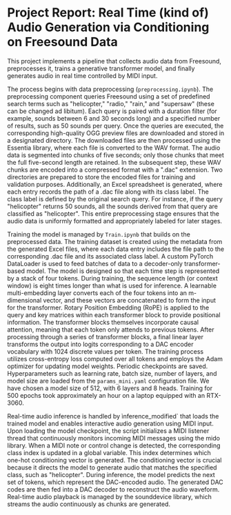 # Project Report: Real Time (kind of) Audio Generation via Conditioning on Freesound Data

This project implements a pipeline that collects audio data from Freesound, preprocesses it, trains a generative transformer model, and finally generates audio in real time controlled by MIDI input.

The process begins with data preprocessing (`preprocessing.ipynb`). The preprocessing component queries Freesound using a set of predefined search terms such as "helicopter," "radio," "rain," and "supersaw" (these can be changed ad libitum). Each query is paired with a duration filter (for example, sounds between 6 and 30 seconds long) and a specified number of results, such as 50 sounds per query. Once the queries are executed, the corresponding high-quality OGG preview files are downloaded and stored in a designated directory. The downloaded files are then processed using the Essentia library, where each file is converted to the WAV format. The audio data is segmented into chunks of five seconds; only those chunks that meet the full five-second length are retained. In the subsequent step, these WAV chunks are encoded into a compressed format with a ".dac" extension. Two directories are prepared to store the encoded files for training and validation purposes. Additionally, an Excel spreadsheet is generated, where each entry records the path of a .dac file along with its class label. The class label is defined by the original search query. For instance, if the query "helicopter" returns 50 sounds, all the sounds derived from that query are classified as "helicopter". This entire preprocessing stage ensures that the audio data is uniformly formatted and appropriately labeled for later stages.

Training the model is managed by `Train.ipynb` that builds on the preprocessed data. The training dataset is created using the metadata from the generated Excel files, where each data entry includes the file path to the corresponding .dac file and its associated class label. A custom PyTorch DataLoader is used to feed batches of data to a decoder-only transformer-based model. The model is designed so that each time step is represented by a stack of four tokens. During training, the sequence length (or context window) is eight times longer than what is used for inference. A learnable multi-embedding layer converts each of the four tokens into an m-dimensional vector, and these vectors are concatenated to form the input for the transformer. Rotary Position Embedding (RoPE) is applied to the query and key matrices within each transformer block to provide positional information. The transformer blocks themselves incorporate causal attention, meaning that each token only attends to previous tokens. After processing through a series of transformer blocks, a final linear layer transforms the output into logits corresponding to a DAC encoder vocabulary with 1024 discrete values per token. The training process utilizes cross-entropy loss computed over all tokens and employs the Adam optimizer for updating model weights. Periodic checkpoints are saved. Hyperparameters such as learning rate, batch size, number of layers, and model size are loaded from the `params_mini.yaml` configuration file. We have chosen a model size of 512, with 6 layers and 8 heads. Training for 500 epochs took approximately an hour on a laptop equipped with an RTX-3060.

Real-time audio inference is handled by ìnference_modified` that loads the trained model and enables interactive audio generation using MIDI input. Upon loading the model checkpoint, the script initializes a MIDI listener thread that continuously monitors incoming MIDI messages using the mido library. When a MIDI note or control change is detected, the corresponding class index is updated in a global variable. This index determines which one-hot conditioning vector is generated. The conditioning vector is crucial because it directs the model to generate audio that matches the specified class, such as "helicopter". During inference, the model predicts the next set of tokens, which represent the DAC-encoded audio. The generated DAC codes are then fed into a DAC decoder to reconstruct the audio waveform. Real-time audio playback is managed by the sounddevice library, which streams the audio continuously as chunks are generated.